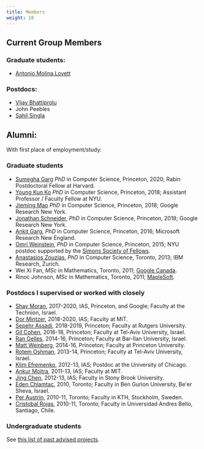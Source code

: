 ```yaml
---
title: Members
weight: 10
---
```


## Current Group Members

### Graduate students:

* [Antonio Molina Lovett](https://amolina.ca/)

### Postdocs:

* [Vijay Bhattiprolu](http://vspvijay.com/)
* John Peebles
* [Sahil Singla](https://www.cs.princeton.edu/~singla/)

## Alumni:

With first place of employment/study:

### Graduate students

* [Sumegha Garg](https://sites.google.com/view/sumegha-garg/home) _PhD_ in Computer Science, Princeton, 2020; Rabin Postdoctoral Fellow at Harvard.
* [Young Kun Ko](https://youngkunko.github.io/) _PhD_ in Computer Science, Princeton, 2018; Assistant Professor / Faculty Fellow at NYU.
* [Jieming Mao](https://www.cs.princeton.edu/~jiemingm/) _PhD_ in Computer Science, Princeton, 2018; Google Research New York.
* [Jonathan Schneider](https://jschnei.github.io/), _PhD_ in Computer Science, Princeton, 2018; Google Research New York.
* [Ankit Garg](https://www.cs.princeton.edu/~garg/), _PhD_ in Computer Science, Princeton, 2016; Microsoft Research New England.
* [Omri Weinstein](https://www.cs.princeton.edu/~oweinste), _PhD_ in Computer Science, Princeton, 2015; NYU postdoc supported by the [Simons Society of Fellows](https://www.simonsfoundation.org/simons-society-of-fellows/junior-fellows/).
* [Anastasios Zouzias](https://www.cs.toronto.edu/~zouzias/), _PhD_ in Computer Science, Toronto, 2013; IBM Research, Zurich.
* Wei Xi Fan, _MSc_ in Mathematics, Toronto, 2011; [Google Canada](https://www.google.ca).
* Rinoc Johnson, _MSc_ in Mathematics, Toronto, 2011; [MapleSoft](https://www.maplesoft.com/).

### Postdocs I supervised or worked with closely

* [Shay Moran](http://www.cs.technion.ac.il/~shaymrn/), 2017-2020, IAS, Princeton, and Google; Faculty at the Technion, Israel.
* [Dor Mintzer](https://sites.google.com/view/dorminzer/home), 2018-2020, IAS; Faculty at MIT.
* [Sepehr Assadi](https://www.cs.rutgers.edu/~sa1497/), 2018-2019, Princeton; Faculty at Rutgers University.
* [Gil Cohen](https://www.gilcohen.org/), 2016-18, Princeton; Faculty at Tel-Aviv University, Israel.
* [Ran Gelles](https://www.cs.princeton.edu/~rgelles/), 2014-16, Princeton; Faculty at Bar-Ilan University, Israel.
* [Matt Weinberg](https://people.csail.mit.edu/smweinberg/), 2014-16, Princeton; Faculty at Princeton University.
* [Rotem Oshman](https://people.csail.mit.edu/rotem/), 2013-14, Princeton; Faculty at Tel-Aviv University, Israel.
* [Klim Efremenko](https://www.cs.tau.ac.il/~klim/), 2012-13, IAS; Postdoc at the University of Chicago.
* [Ankur Moitra](https://people.csail.mit.edu/moitra/), 2011-13, IAS; Faculty at MIT.
* [Jing Chen](https://www.cs.stonybrook.edu/~jingchen/), 2012-13, IAS; Faculty in Stony Brook University.
* [Eden Chlamtac](https://www.cs.princeton.edu/~chlamtac/), 2010, Toronto; Faculty in Ben Gurion University, Be'er Sheva, Israel.
* [Per Austrin](https://www.csc.kth.se/~austrin/), 2010-11, Toronto; Faculty in KTH, Stockholm, Sweden.
* [Cristobal Rojas](https://www.math.toronto.edu/crojas/), 2010-11, Toronto; Faculty in Universidad Andres Bello, Santiago, Chile.

### Undergraduate students

See [this list of past advised projects](/team/undergraduate-projects/).
